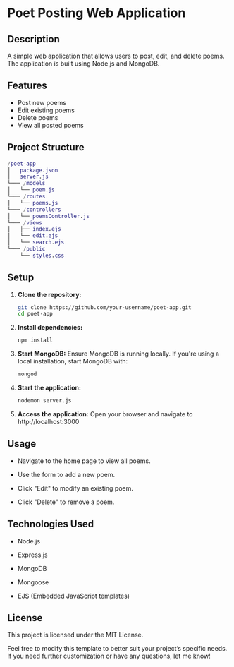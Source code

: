 # Poet Posting Web Application


## Description

A simple web application that allows users to post, edit, and delete poems. The application is built using Node.js and MongoDB.


## Features

- Post new poems
- Edit existing poems
- Delete poems
- View all posted poems


## Project Structure

```m
/poet-app
│   package.json
│   server.js
└─── /models
│   └── poem.js
└─── /routes
│   └── poems.js
└─── /controllers
│   └── poemsController.js
└─── /views
│   ├── index.ejs
│   └── edit.ejs
│   └── search.ejs
└─── /public
    └── styles.css
```


## Setup

1. **Clone the repository:**
    ```bash
    git clone https://github.com/your-username/poet-app.git
    cd poet-app
    ```

2. **Install dependencies:**
    ```bash
    npm install
    ```

3. **Start MongoDB:** Ensure MongoDB is running locally. If you're using a local installation, start MongoDB with:
    ```bash
    mongod
    ```

4. **Start the application:**
    ```bash
    nodemon server.js
    ```

5. **Access the application:** Open your browser and navigate to http://localhost:3000


## Usage

- Navigate to the home page to view all poems.

- Use the form to add a new poem.

- Click "Edit" to modify an existing poem.

- Click "Delete" to remove a poem.


## Technologies Used

- Node.js

- Express.js

- MongoDB

- Mongoose

- EJS (Embedded JavaScript templates)


## License
This project is licensed under the MIT License.

Feel free to modify this template to better suit your project’s specific needs. If you need further customization or have any questions, let me know!
